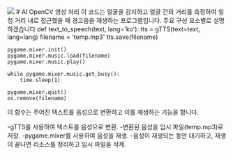<img src = file:///C:/Users/User/Downloads/opencv-color.svg>
# AI OpenCV 영상 처리 
이 코드는 얼굴을 감지하고 얼굴 간의 거리를 측정하여 일정 거리 내로 접근했을 때 경고음을 재생하는 프로그램입니다. 주요 구성 요소별로 설명하겠습니다
def text_to_speech(text, lang='ko'):
    tts = gTTS(text=text, lang=lang)
    filename = 'temp.mp3'
    tts.save(filename)

    pygame.mixer.init()
    pygame.mixer.music.load(filename)
    pygame.mixer.music.play()

    while pygame.mixer.music.get_busy():
        time.sleep(1)

    pygame.mixer.quit()
    os.remove(filename)
이 함수는 주어진 텍스트를 음성으로 변환하고 이를 재생하는 기능을 합니다.

-gTTS를 사용하여 텍스트를 음성으로 변환.
-변환된 음성을 임시 파일(temp.mp3)로 저장.
-pygame.mixer를 사용하여 음성을 재생.
-음성이 재생되는 동안 대기하고, 재생이 끝나면 리소스를 정리하고 임시 파일을 삭제.
